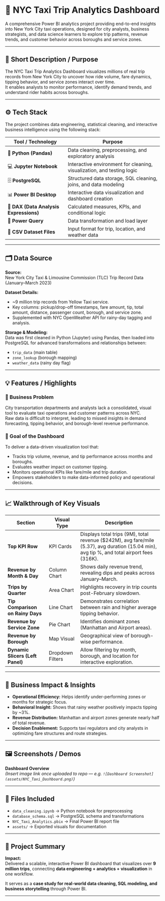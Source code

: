 # 🚖 NYC Taxi Trip Analytics Dashboard

A comprehensive Power BI analytics project providing end-to-end insights into New York City taxi operations, designed for city analysts, business strategists, and data science learners to explore trip patterns, revenue trends, and customer behavior across boroughs and service zones.

---

## 🧭 Short Description / Purpose

The NYC Taxi Trip Analytics Dashboard visualizes millions of real trip records from New York City to uncover how ride volume, fare dynamics, tipping behavior, and service zones interact over time.  
It enables analysts to monitor performance, identify demand trends, and understand rider habits across boroughs.

---

## ⚙️ Tech Stack

The project combines data engineering, statistical cleaning, and interactive business intelligence using the following stack:

| Tool / Technology | Purpose |
|--------------------|----------|
| 🐍 **Python (Pandas)** | Data cleaning, preprocessing, and exploratory analysis |
| 💻 **Jupyter Notebook** | Interactive environment for cleaning, visualization, and testing logic |
| 🗄️ **PostgreSQL** | Structured data storage, SQL cleaning, joins, and data modeling |
| 📊 **Power BI Desktop** | Interactive data visualization and dashboard creation |
| 🧠 **DAX (Data Analysis Expressions)** | Calculated measures, KPIs, and conditional logic |
| 🧹 **Power Query** | Data transformation and load layer |
| 📁 **CSV Dataset Files** | Input format for trip, location, and weather data |

---

## 🗂️ Data Source

**Source:**  
New York City Taxi & Limousine Commission (TLC) Trip Record Data (January–March 2023)

**Dataset Details:**
- ~9 million trip records from Yellow Taxi service.  
- Key columns: pickup/drop-off timestamps, fare amount, tip, total amount, distance, passenger count, borough, and service zone.  
- Supplemented with NYC OpenWeather API for rainy-day tagging and analysis.

**Storage & Modeling:**  
Data was first cleaned in Python (Jupyter) using Pandas, then loaded into PostgreSQL for advanced transformations and relationships between:
- `trip_data` (main table)
- `zone_lookup` (borough mapping)
- `weather_data` (rainy day flag)

---

## 💡 Features / Highlights

### 🧩 Business Problem
City transportation departments and analysts lack a consolidated, visual tool to evaluate taxi operations and customer patterns across NYC.  
Raw data is difficult to interpret, leading to missed insights in demand forecasting, tipping behavior, and borough-level revenue performance.

### 🎯 Goal of the Dashboard
To deliver a data-driven visualization tool that:
- Tracks trip volume, revenue, and tip performance across months and boroughs.  
- Evaluates weather impact on customer tipping.  
- Monitors operational KPIs like fare/mile and trip duration.  
- Empowers stakeholders to make data-informed policy and operational decisions.

---

## 📈 Walkthrough of Key Visuals

| Section | Visual Type | Description |
|----------|--------------|--------------|
| **Top KPI Row** | KPI Cards | Displays total trips (9M), total revenue ($242M), avg fare/mile (5.37), avg duration (15.04 min), avg tip %, and total airport fees (316K). |
| **Revenue by Month & Day** | Column Chart | Shows daily revenue trend, revealing dips and peaks across January–March. |
| **Trips by Quarter** | Area Chart | Highlights recovery in trip counts post-February slowdown. |
| **Tip Comparison on Rainy Days** | Line Chart | Demonstrates correlation between rain and higher average tipping behavior. |
| **Revenue by Service Zone** | Pie Chart | Identifies dominant zones (Manhattan and Airport areas). |
| **Revenue by Borough** | Map Visual | Geographical view of borough-wise performance. |
| **Dynamic Slicers (Left Panel)** | Dropdown Filters | Allow filtering by month, borough, and location for interactive exploration. |

---

## 💼 Business Impact & Insights

- **Operational Efficiency:** Helps identify under-performing zones or months for strategic focus.  
- **Behavioral Insight:** Shows that rainy weather positively impacts tipping by ~3%.  
- **Revenue Distribution:** Manhattan and airport zones generate nearly half of total revenue.  
- **Decision Enablement:** Supports taxi regulators and city analysts in optimizing fare structures and route strategies.

---

## 🖼️ Screenshots / Demos
**Dashboard Overview**  
*(Insert image link once uploaded to repo — e.g. `![Dashboard Screenshot](assets/NYC_Taxi_Dashboard.png)`)*

---

## 📂 Files Included

- `data_cleaning.ipynb` → Python notebook for preprocessing  
- `database_schema.sql` → PostgreSQL schema and transformations  
- `NYC_Taxi_Analytics.pbix` → Final Power BI report file  
- `assets/` → Exported visuals for documentation  

---

## 🏁 Project Summary

**Impact:**  
Delivered a scalable, interactive Power BI dashboard that visualizes over **9 million trips**, connecting **data engineering + analytics + visualization** in one workflow.  

It serves as a **case study for real-world data cleaning, SQL modeling, and business storytelling** through Power BI.

---
